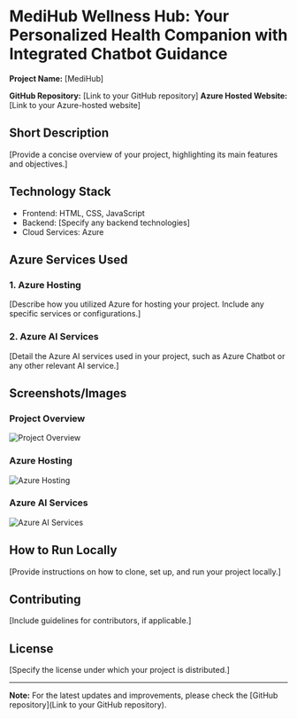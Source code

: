 # MediHub Wellness Hub: Your Personalized Health Companion with Integrated Chatbot Guidance

**Project Name:** [MediHub]

**GitHub Repository:** [Link to your GitHub repository]
**Azure Hosted Website:** [Link to your Azure-hosted website]

## Short Description

[Provide a concise overview of your project, highlighting its main features and objectives.]

## Technology Stack

- Frontend: HTML, CSS, JavaScript
- Backend: [Specify any backend technologies]
- Cloud Services: Azure

## Azure Services Used

### 1. Azure Hosting

[Describe how you utilized Azure for hosting your project. Include any specific services or configurations.]

### 2. Azure AI Services

[Detail the Azure AI services used in your project, such as Azure Chatbot or any other relevant AI service.]

## Screenshots/Images

### Project Overview

![Project Overview](/path/to/project-overview-image.png)

### Azure Hosting

![Azure Hosting](/path/to/azure-hosting-image.png)

### Azure AI Services

![Azure AI Services](/path/to/azure-ai-services-image.png)

## How to Run Locally

[Provide instructions on how to clone, set up, and run your project locally.]

## Contributing

[Include guidelines for contributors, if applicable.]

## License

[Specify the license under which your project is distributed.]

---

**Note:** For the latest updates and improvements, please check the [GitHub repository](Link to your GitHub repository).
